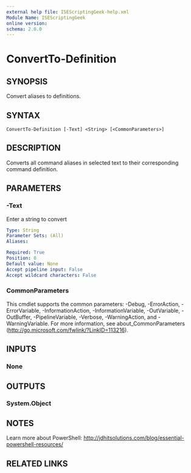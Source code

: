 ```yaml
---
external help file: ISEScriptingGeek-help.xml
Module Name: ISEScriptingGeek
online version:
schema: 2.0.0
---
```


# ConvertTo-Definition

## SYNOPSIS

Convert aliases to definitions.

## SYNTAX

```
ConvertTo-Definition [-Text] <String> [<CommonParameters>]
```

## DESCRIPTION

Converts all command aliases in selected text to their corresponding command definition.

## PARAMETERS

### -Text

Enter a string to convert

```yaml
Type: String
Parameter Sets: (All)
Aliases:

Required: True
Position: 0
Default value: None
Accept pipeline input: False
Accept wildcard characters: False
```

### CommonParameters

This cmdlet supports the common parameters: -Debug, -ErrorAction, -ErrorVariable, -InformationAction, -InformationVariable, -OutVariable, -OutBuffer, -PipelineVariable, -Verbose, -WarningAction, and -WarningVariable.
For more information, see about_CommonParameters (http://go.microsoft.com/fwlink/?LinkID=113216).

## INPUTS

### None

## OUTPUTS

### System.Object

## NOTES

Learn more about PowerShell: http://jdhitsolutions.com/blog/essential-powershell-resources/

## RELATED LINKS
